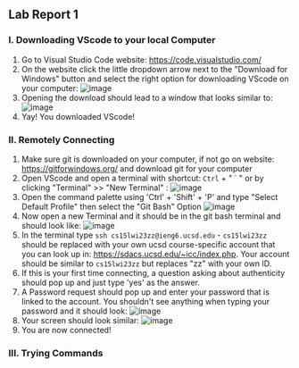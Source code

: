 ## Lab Report 1
### I. Downloading VScode to your local Computer
1) Go to Visual Studio Code website: https://code.visualstudio.com/
2) On the website click the little dropdown arrow next to the "Download for Windows" button and select the right option for downloading VScode on your computer:
  ![image](https://user-images.githubusercontent.com/108198218/212444650-1e5607ba-b6d9-48e6-8884-629341686f60.png)
3) Opening the download should lead to a window that looks similar to:
  ![image](https://user-images.githubusercontent.com/108198218/212445020-9bfdaa30-b67b-4335-9191-2277ff634cb8.png)
4) Yay! You downloaded VScode!

### II. Remotely Connecting
  1) Make sure git is downloaded on your computer, if not go on website: https://gitforwindows.org/ and download git for your computer
  2) Open VScode and open a terminal with shortcut: `Ctrl` + " ` " or by clicking "Terminal" >> "New Terminal" :
  ![image](https://user-images.githubusercontent.com/108198218/212520085-a9192d66-8c27-4c2d-ab3d-57b7d0f73127.png)
  3) Open the command palette using 'Ctrl' + 'Shift' + 'P' and type "Select Default Profile" then select the "Git Bash" Option
  ![image](https://user-images.githubusercontent.com/108198218/212520190-25f18dc0-9ae2-4676-9fdd-1beb62e2e2c1.png)
  4) Now open a new Terminal and it should be in the git bash terminal and should look like:
  ![image](https://user-images.githubusercontent.com/108198218/212520265-10365005-2ed0-4c80-87c3-1a9f60c279ea.png)
  5) In the terminal type `ssh cs15lwi23zz@ieng6.ucsd.edu`
    - `cs15lwi23zz` should be replaced with your own ucsd course-specific account that you can look up in: https://sdacs.ucsd.edu/~icc/index.php. Your account should be similar to `cs15lwi23zz` but replaces "zz" with your own ID.
  6) If this is your first time connecting, a question asking about authenticity should pop up and just type 'yes' as the answer.
  7) A Password request should pop up and enter your password that is linked to the account. You shouldn't see anything when typing your password and it should look:
![image](https://user-images.githubusercontent.com/108198218/212570404-0a675662-79ca-439b-b95d-18e380d44c80.png)
  8) Your screen should look similar:
![image](https://user-images.githubusercontent.com/108198218/212570640-58305114-137e-4136-9713-8fc4a6c3a9f3.png)
  9) You are now connected!

### III. Trying Commands
